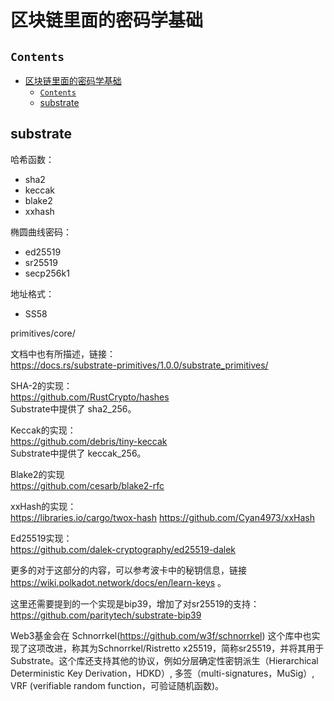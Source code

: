 # 区块链里面的密码学基础


## `Contents`
- [区块链里面的密码学基础](#%e5%8c%ba%e5%9d%97%e9%93%be%e9%87%8c%e9%9d%a2%e7%9a%84%e5%af%86%e7%a0%81%e5%ad%a6%e5%9f%ba%e7%a1%80)
  - [`Contents`](#contents)
  - [substrate](#substrate)

## substrate

哈希函数：
* sha2
* keccak
* blake2
* xxhash

椭圆曲线密码：
* ed25519
* sr25519
* secp256k1

地址格式：
* SS58

primitives/core/

文档中也有所描述，链接：  
 https://docs.rs/substrate-primitives/1.0.0/substrate_primitives/  

SHA-2的实现：  
https://github.com/RustCrypto/hashes  
Substrate中提供了 sha2_256。

Keccak的实现：  
https://github.com/debris/tiny-keccak  
Substrate中提供了 keccak_256。

Blake2的实现  
 https://github.com/cesarb/blake2-rfc

 xxHash的实现：  
https://libraries.io/cargo/twox-hash
 https://github.com/Cyan4973/xxHash

Ed25519实现：  
https://github.com/dalek-cryptography/ed25519-dalek

更多的对于这部分的内容，可以参考波卡中的秘钥信息，链接  
 https://wiki.polkadot.network/docs/en/learn-keys 。

这里还需要提到的一个实现是bip39，增加了对sr25519的支持：  
https://github.com/paritytech/substrate-bip39  

Web3基金会在 Schnorrkel(https://github.com/w3f/schnorrkel)  这个库中也实现了这项改进，称其为Schnorrkel/Ristretto x25519，简称sr25519，并将其用于Substrate。这个库还支持其他的协议，例如分层确定性密钥派生（Hierarchical Deterministic Key Derivation，HDKD）, 多签（multi-signatures，MuSig）, VRF (verifiable random function，可验证随机函数)。